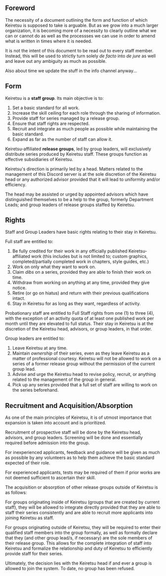 ## Foreword

The necessity of a document outlining the form and function of which Keiretsu is supposed to take is arguable. But as we grow into a much larger organization, it is becoming more of a necessity to clearly outline what we can or cannot do as well as the processses we can use in order to amend what is written in times where it is needed.

It is not the intent of this document to be read out to every staff member. Instead, this will be used to strictly turn solely *de facto* into *de jure* as well and leave out any ambiguity as much as possible.

Also about time we update the stuff in the info channel anyway...

## Form

Keiretsu is a **staff group**. Its main objective is to:
1. Set a basic standard for all work.
2. Increase the skill ceiling for each role through the sharing of information.
3. Provide staff for series managed by a release group.
4. Ensure that staff rights are respected.
5. Recruit and integrate as much people as possible while maintaining the basic standard.
6. Expand as far as the number of staff can allow it.

Keiretsu-affiliated **release groups**, led by group leaders, will exclusively distribute series produced by Keiretsu staff. These groups function as effective subsidiaries of Keiretsu.

Keiretsu's direction is primarily led by a head. Matters related to the management of this Discord server is at the sole discretion of the Keiretsu head or any authorized advisor provided that it will lead to uniformity and/or efficiency.

The head may be assisted or urged by appointed advisors which have distinguished themselves to be a help to the group, formerly Department Leads; and group leaders of release groups staffed by Keiretsu.

## Rights

Staff and Group Leaders have basic rights relating to their stay in Keiretsu.

Full staff are entitled to:
1. Be fully credited for their work in any officially published Keiretsu-affiliated work (this includes but is not limited to; custom graphics, completed/partially completed work in chapters, style guides, etc.)
2. Work on only what they want to work on.
3. Claim *dibs* on a series, provided they are able to finish their work on time.
4. Withdraw from working on anything at any time, provided they give notice.
5. Retire (or go on hiatus) and return with their previous qualifications intact.
6. Stay in Keiretsu for as long as they want, regardless of activity.

Probationary staff are entitled to Full Staff rights from one (1) to three (4), with the exception of an activity quota of at least one published work per month until they are elevated to full status. Their stay in Keiretsu is at the discretion of the Keiretsu head, advisors, or group leaders, in that order.

Group leaders are entitled to:
1. Leave Keiretsu at any time.
2. Maintain *ownership* of their series, even as they leave Keiretsu as a matter of professional courtesy. Keiretsu will not be allowed to work on a series of a former release group without the permission of the current group lead.
3. Advise and urge the Keiretsu head to revise policy, recruit, or anything related to the management of the group in general.
4. Pick up any series provided that a full set of staff are willing to work on the series beforehand.

## Recruitment and Acquisition/Absorption

As one of the main principles of Keiretsu, it is of utmost importance that expansion is taken into account and is prioritized.

Recruitment of prospective staff will be done by the Keiretsu head, advisors, and group leaders. Screening will be done and essentially required before admission into the group.

For inexperienced applicants, feedback and guidance will be given as much as possible by any volunteers as to help them achieve the basic standard expected of their role. 

For experienced applicants, tests may be required of them if prior works are not deemed sufficient to ascertain their skill.

The acquisition or absorption of other release groups outside of Keiretsu is as follows:

For groups originating inside of Keiretsu (groups that are created by current staff), they will be allowed to integrate directly provided that they are able to staff their series consistently and are able to recruit more applicants into joining Keiretsu as staff.

For groups originating outside of Keiretsu, they will be required to enter their qualified staff members into the group formally, as well as formally declare that they (and other group lead/s, if necessary) are the sole members of their release group. This allows for the complete integration of staff into Keiretsu and formalize the relationship and duty of Keiretsu to efficiently provide staff for their series.

Ultimately, the decision lies with the Keiretsu head if and ever a group is allowed to join the system. To date, no group has been refused.


